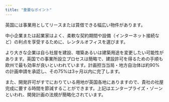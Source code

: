 ```yaml
---
title: "重要なポイント"
---
```

英国には事業用としてリースまたは賃借できる幅広い物件があります。

中小企業または起業家はよく、柔軟な契約期間や設備（インターネット接続など）の利点を享受するために、レンタルオフィスを選びます。

より大きな企業は自ら社屋を建設、増築あるいは建築用途を変更したい可能性があります。英国での事業所設立プロセスは簡略で、建設許可を得るための手順も欧州で最も効率が良いといわれています。計画担当当局・地方自治体は約90%の計画申請を承認し、その75%は3ヶ月以内に完了します。

また、開発許可がすでにおりている用地が英国各地にありますので、貴社の社屋完成に要する時間を節減することができます。上記はエンタープライズ・ゾーンといわれ、開発計画の法規が簡略化されています。